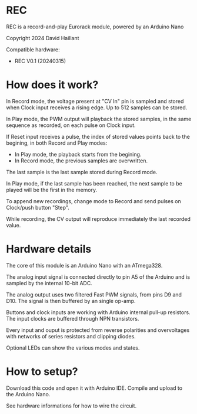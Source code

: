 REC
=======

REC is a record-and-play Eurorack module, powered by an Arduino Nano

Copyright 2024 David Haillant

Compatible hardware:
* REC V0.1 (20240315)

How does it work?
=================

In Record mode, the voltage present at "CV In" pin is sampled and stored when Clock input receives a rising edge.
Up to 512 samples can be stored.

In Play mode, the PWM output will playback the stored samples, in the same sequence as recorded, on each pulse on Clock input.

If Reset input receives a pulse, the index of stored values points back to the begining, in both Record and Play modes:
* In Play mode, the playback starts from the begining.
* In Record mode, the previous samples are overwritten.

The last sample is the last sample stored during Record mode.

In Play mode, if the last sample has been reached, the next sample to be played will be the first in the memory.

To append new recordings, change mode to Record and send pulses on Clock/push button "Step".

While recording, the CV output will reproduce immediately the last recorded value.

Hardware details
================

The core of this module is an Arduino Nano with an ATmega328.

The analog input signal is connected directly to pin A5 of the Arduino and is sampled by the internal 10-bit ADC.

The analog output uses two filtered Fast PWM signals, from pins D9 and D10.
The signal is then buffered by an single op-amp.

Buttons and clock inputs are working with Arduino internal pull-up resistors.
The input clocks are buffered through NPN transistors.

Every input and ouput is protected from reverse polarities and overvoltages with networks of series resistors and clipping diodes.

Optional LEDs can show the various modes and states.


How to setup?
=============

Download this code and open it with Arduino IDE. Compile and upload to the Arduino Nano.

See hardware informations for how to wire the circuit.

